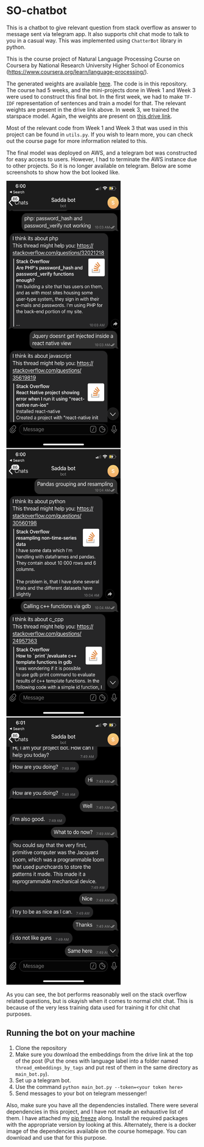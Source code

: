 # SO-chatbot
This is a chatbot to give relevant question from stack overflow as answer to message sent via telegram app. It also supports chit chat mode to talk to you in a casual way. This was implemented using `ChatterBot` library in python. 

This is the course project of Natural Language Processing Course on Coursera by National Research University Higher School of Economics (https://www.coursera.org/learn/language-processing/).


The generated weights are available [here](https://drive.google.com/drive/folders/1GV6d2-n4L6dO65n_6nrXAluG3wZRk0-h?usp=sharing). The code is in this repository. The course had 5 weeks, and the mini-projects done in Week 1 and Week 3 were used to construct this final bot. In the first week, we had to make `TF-IDF` representation of sentences and train a model for that. The relevant weights are present in the drive link above. In week 3, we trained the starspace model. Again, the weights are present on [this drive link](https://drive.google.com/drive/folders/1jKS1WxVQ0tj6S0SSJ39Ue9XnCdqTNTI1?usp=sharing).

Most of the relevant code from Week 1 and Week 3 that was used in this project can be found in `utils.py`. If you wish to learn more, you can check out the course page for more information related to this. 

The final model was deployed on AWS, and a telegram bot was constructed for easy access to users. However, I had to terminate the AWS instance due to other projects. So it is no longer available on telegram. Below are some screenshots to show how the bot looked like. 

<img src="Screenshots/so1.PNG" height="700" width="300">
<br>
<img src="Screenshots/so2.PNG" height="700" width="300">
<br>
<img src="Screenshots/so3.PNG" height="700" width="300">
<br>

As you can see, the bot performs reasonably well on the stack overflow related questions, but is okayish when it comes to normal chit chat. This is because of the very less training data used for training it for chit chat purposes.


## Running the bot on your machine
1. Clone the repository
2. Make sure you download the embeddings from the drive link at the top of the post (Put the ones with language label into a folder named `thread_embeddings_by_tags` and put rest of them in the same directory as `main_bot.py`). 
3. Set up a telegram bot. 
4. Use the command `python main_bot.py --token=<your token here>`
5. Send messages to your bot on telegram messenger!

Also, make sure you have all the dependencies installed. There were several dependencies in this project, and I have not made an exhaustive list of them. I have attached my [pip freeze](./files/pip_freeze.txt) along. Install the required packages with the appropriate version by looking at this. Alternately, there is a docker image of the dependencies available on the course homepage. You can download and use that for this purpose.  
